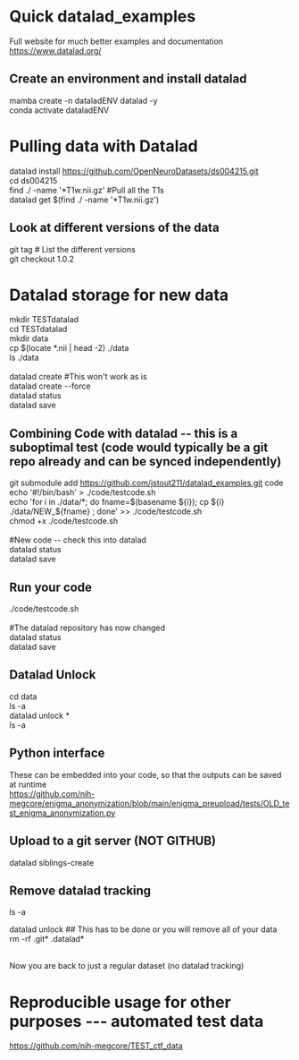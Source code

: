 # Quick datalad_examples
Full website for much better examples and documentation <br>
https://www.datalad.org/


## Create an environment and install datalad
mamba create -n dataladENV datalad -y <br>
conda activate dataladENV <br>


# Pulling data with Datalad
datalad install https://github.com/OpenNeuroDatasets/ds004215.git <br>
cd ds004215 <br>
find ./ -name '*T1w.nii.gz'    #Pull all the T1s <br>
datalad get $(find ./ -name '*T1w.nii.gz') <br>

## Look at different versions of the data
git tag   # List the different versions <br>
git checkout 1.0.2 <br>

# Datalad storage for new data
mkdir TESTdatalad  <br>
cd TESTdatalad <br>
mkdir data <br>
cp $(locate *.nii | head -2) ./data  <br>
ls ./data <br><br>
datalad create #This won't work as is <br>
datalad create --force  <br>
datalad status <br>
datalad save <br>

## Combining Code with datalad  -- this is a suboptimal test (code would typically be a git repo already and can be synced independently)
git submodule add https://github.com/jstout211/datalad_examples.git code
echo '#!/bin/bash' > ./code/testcode.sh <br>
echo 'for i in ./data/*; do fname=$(basename ${i}); cp ${i} ./data/NEW_${fname} ; done' >> ./code/testcode.sh <br>
chmod +x ./code/testcode.sh <br>
<br>
#New code -- check this into datalad <br>
datalad status <br>
datalad save <br>

## Run your code
./code/testcode.sh <br>
<br>
#The datalad repository has now changed <br>
datalad status <br>
datalad save <br>




## Datalad Unlock
cd data <br>
ls -a <br>
datalad unlock * <br>
ls -a <br>

## Python interface
These can be embedded into your code, so that the outputs can be saved at runtime <br>
https://github.com/nih-megcore/enigma_anonymization/blob/main/enigma_preupload/tests/OLD_test_enigma_anonymization.py <br>

## Upload to a git server (NOT GITHUB)
datalad siblings-create

## Remove datalad tracking 
ls -a <br>

datalad unlock   ## This has to be done or you will remove all of your data  <br>
rm -rf .git*  .datalad* <br><br>

Now you are back to just a regular dataset (no datalad tracking) <br>

# Reproducible usage for other purposes --- automated test data
https://github.com/nih-megcore/TEST_ctf_data



